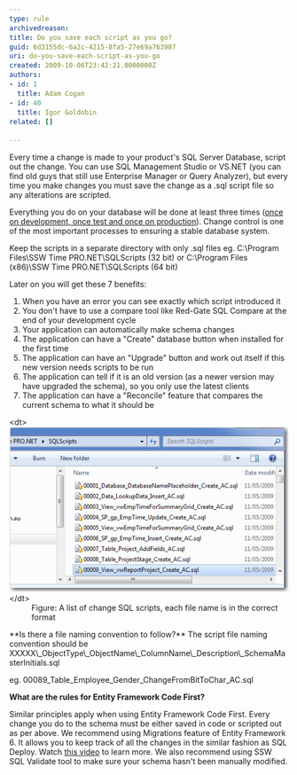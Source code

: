 ```yaml
---
type: rule
archivedreason: 
title: Do you save each script as you go?
guid: 6d3155dc-6a2c-4215-8fa5-27e69a763987
uri: do-you-save-each-script-as-you-go
created: 2009-10-06T23:42:21.0000000Z
authors:
- id: 1
  title: Adam Cogan
- id: 40
  title: Igor Goldobin
related: []

---
```


Every time a change is made to your product's SQL Server Database, script out the change. You can use SQL Management Studio or VS.NET (you can find old guys that still use Enterprise Manager or Query Analyzer), but every time you make changes you must save the change as a .sql script file so any alterations are scripted. 

 Everything you do on your database will be done at least three times ([once on development, once test and once on production](/do-you-have-separate-development-testing-and-production-environments)). Change control is one of the most important processes to ensuring a stable database system. 

 Keep the scripts in a separate directory with only .sql files 
 eg.  C:\Program Files\SSW Time PRO.NET\SQLScripts           (32 bit)
  or  C:\Program Files (x86)\SSW Time PRO.NET\SQLScripts  (64 bit)

 Later on you will get these 7 benefits:   
<!--endintro-->

1. When you have an error you can see exactly which script introduced it
2. You don't have to use a compare tool like Red-Gate SQL Compare at the end of your development cycle
3. Your application can automatically make schema changes
4. The application can have a "Create" database button when installed for the first time
5. The application can have an "Upgrade" button and work out itself if this new version needs scripts to be run
6. The application can tell if it is an old version (as a newer version may have upgraded the schema), so you only use the latest clients
7. The application can have a "Reconcile" feature that compares the current schema to what it should be


<dl class="image">&lt;dt&gt; 
      <img src="ChangeScripts.jpg" alt=""> &lt;/dt&gt;<dd>Figure: A list of change SQL scripts, each file name is in the correct format </dd></dl>
**Is there a file naming convention to follow?** 
 The script file naming convention should be XXXXX\_ObjectType\_ObjectName\_ColumnName\_Description\_SchemaMasterInitials.sql  

 eg.  00089\_Table\_Employee\_Gender\_ChangeFromBitToChar\_AC.sql 



**What are the rules for Entity Framework Code First?** 


Similar principles apply when using Entity Framework Code First. Every change you do to the schema must be either saved in code or scripted out as per above. We recommend using Migrations feature of Entity Framework 6. It allows you to keep track of all the changes in the similar fashion as SQL Deploy. Watch [this video](http://tv.ssw.com/4902/use-code-first-entity-framework-brendan-richards) to learn more. We also recommend using SSW SQL Validate tool to make sure your schema hasn't been manually modified.
